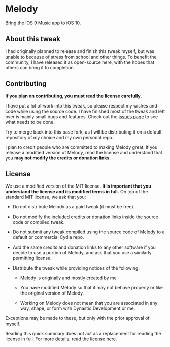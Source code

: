 # Melody

Bring the iOS 9 Music app to iOS 10.

## About this tweak

I had originally planned to release and finish this tweak myself, but was unable to because of stress from school and other things. To benefit the community, I have released it as open-source here, with the hopes that others can bring it to completion.

## Contributing

**If you plan on contributing, you must read the license carefully.**

I have put a lot of work into this tweak, so please respect my wishes and code while using the source code. I have finished most of the tweak and left over is mainly small bugs and features. Check out the [issues page](https://github.com/AppleBetas/Melody/issues) to see what needs to be done.

Try to merge back into this base fork, as I will be distributing it on a default repository of my choice and my own personal repo.

I plan to credit people who are committed to making Melody great. If you release a modified version of Melody, read the license and understand that you **may not modify the credits or donation links.**

## License

We use a modified version of the MIT license. **It is important that you understand the license and its modified terms in full.** On top of the standard MIT license, we ask that you:

- Do not distribute Melody as a paid tweak (it must be free).

- Do not modify the included credits or donation links inside the source code or compiled tweak.

- Do not submit any tweak compiled using the source code of Melody to a default or commercial Cydia repo.

- Add the same credits and donation links to any other software if you decide to use a portion of Melody, and ask that you use a similarly permitting license.

- Distribute the tweak while providing notices of the following:

  - Melody is originally and mostly created by me

  - You have modified Melody so that it may not behave properly or like the original version of Melody.

  - Working on Melody does not mean that you are associated in any way, shape, or form with Dynastic Development or me.

Exceptions may be made to these, but only with the prior approval of myself.

Reading this quick summary does not act as a replacement for reading the license in full. For more details, read the [license here](/LICENSE).
